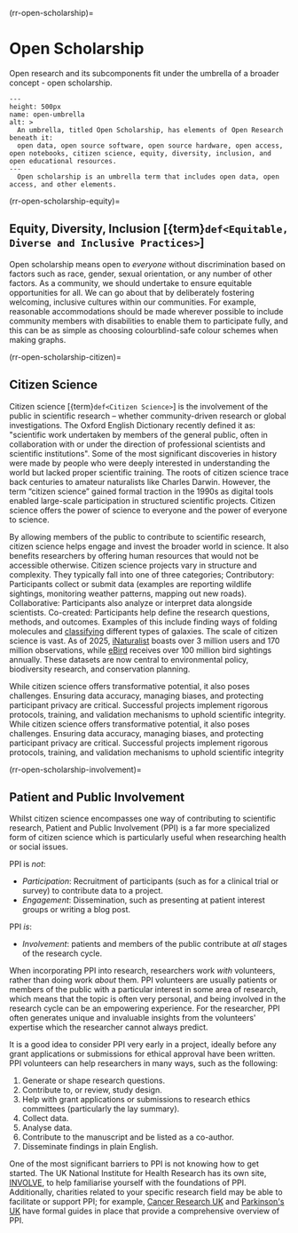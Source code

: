 (rr-open-scholarship)=
# Open Scholarship

Open research and its subcomponents fit under the umbrella of a broader concept - open scholarship.

```{figure} ../../figures/open-umbrella.*
---
height: 500px
name: open-umbrella
alt: >
  An umbrella, titled Open Scholarship, has elements of Open Research beneath it:
  open data, open source software, open source hardware, open access, open notebooks, citizen science, equity, diversity, inclusion, and open educational resources.
---
  Open scholarship is an umbrella term that includes open data, open access, and other elements. 
```


(rr-open-scholarship-equity)=
## Equity, Diversity, Inclusion [{term}`def<Equitable, Diverse and Inclusive Practices>`]

Open scholarship means open to *everyone* without discrimination based on factors such as race, gender, sexual orientation, or any number of other factors.
As a community, we should undertake to ensure equitable opportunities for all.
We can go about that by deliberately fostering welcoming, inclusive cultures within our communities.
For example, reasonable accommodations should be made wherever possible to include community members with disabilities to enable them to participate fully, and this can be as simple as choosing colourblind-safe colour schemes when making graphs.

(rr-open-scholarship-citizen)=
## Citizen Science

Citizen science [{term}`def<Citizen Science>`] is the involvement of the public in scientific research – whether community-driven research or global investigations.
The Oxford English Dictionary recently defined it as: "scientific work undertaken by members of the general public, often in collaboration with or under the direction of professional scientists and scientific institutions". Some of the most significant discoveries in history were made by people who were deeply interested in understanding the world but lacked proper scientific training. The roots of citizen science trace back centuries to amateur naturalists like Charles Darwin. However, the term “citizen science” gained formal traction in the 1990s as digital tools enabled large-scale participation in structured scientific projects. 
Citizen science offers the power of science to everyone and the power of everyone to science.

By allowing members of the public to contribute to scientific research, citizen science helps engage and invest the broader world in science.
It also benefits researchers by offering human resources that would not be accessible otherwise. Citizen science projects vary in structure and complexity. They typically fall into one of three categories; Contributory: Participants collect or submit data (examples are reporting wildlife sightings, monitoring weather patterns, mapping out new roads).
Collaborative: Participants also analyze or interpret data alongside scientists.
Co-created: Participants help define the research questions, methods, and outcomes.
Examples of this include finding ways of folding molecules and [classifying](https://www.zooniverse.org/) different types of galaxies. The scale of citizen science is vast. As of 2025, [iNaturalist](https://mexico.inaturalist.org/ )  boasts over 3 million users and 170 million observations, while [eBird](https://ebird.org/home)  receives over 100 million bird sightings annually. These datasets are now central to environmental policy, biodiversity research, and conservation planning. 

While citizen science offers transformative potential, it also poses challenges. Ensuring data accuracy, managing biases, and protecting participant privacy are critical. Successful projects implement rigorous protocols, training, and validation mechanisms to uphold scientific integrity. While citizen science offers transformative potential, it also poses challenges. Ensuring data accuracy, managing biases, and protecting participant privacy are critical. Successful projects implement rigorous protocols, training, and validation mechanisms to uphold scientific integrity



(rr-open-scholarship-involvement)=
## Patient and Public Involvement

Whilst citizen science encompasses one way of contributing to scientific research, Patient and Public Involvement (PPI) is a far more specialized form of citizen science which is particularly useful when researching health or social issues.

PPI is *not*:
- _Participation_: Recruitment of participants (such as for a clinical trial or survey) to contribute data to a project.
- _Engagement_: Dissemination, such as presenting at patient interest groups or writing a blog post.

PPI *is*:
- _Involvement_: patients and members of the public contribute at *all* stages of the research cycle.

When incorporating PPI into research, researchers work *with* volunteers, rather than doing work *about* them.
PPI volunteers are usually patients or members of the public with a particular interest in some area of research, which means that the topic is often very personal, and being involved in the research cycle can be an empowering experience.
For the researcher, PPI often generates unique and invaluable insights from the volunteers' expertise which the researcher cannot always predict.

It is a good idea to consider PPI very early in a project, ideally before any grant applications or submissions for ethical approval have been written.
PPI volunteers can help researchers in many ways, such as the following:
1. Generate or shape research questions.
2. Contribute to, or review, study design.
3. Help with grant applications or submissions to research ethics committees (particularly the lay summary).
4. Collect data.
5. Analyse data.
6. Contribute to the manuscript and be listed as a co-author.
7. Disseminate findings in plain English.

One of the most significant barriers to PPI is not knowing how to get started.
The UK National Institute for Health Research has its own site, [INVOLVE](https://www.invo.org.uk/), to help familiarise yourself with the foundations of PPI.
Additionally, charities related to your specific research field may be able to facilitate or support PPI; for example, [Cancer Research UK](https://www.cancerresearchuk.org/funding-for-researchers/patient-involvement-toolkit-for-researchers) and [Parkinson's UK](https://www.parkinsons.org.uk/research/patient-and-public-involvement-ppi) have formal guides in place that provide a comprehensive overview of PPI.
